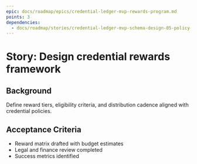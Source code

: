 ```yaml
---
epic: docs/roadmap/epics/credential-ledger-mvp-rewards-program.md
points: 3
dependencies:
  - docs/roadmap/stories/credential-ledger-mvp-schema-design-05-policy-finalization.md
---
```

# Story: Design credential rewards framework

## Background
Define reward tiers, eligibility criteria, and distribution cadence aligned with credential policies.

## Acceptance Criteria
- Reward matrix drafted with budget estimates
- Legal and finance review completed
- Success metrics identified
